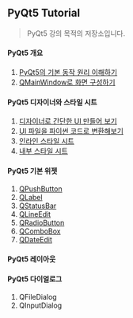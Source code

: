 ## PyQt5 Tutorial

> PyQt5 강의 목적의 저장소입니다.

#### PyQt5 개요

1. [PyQt5의 기본 동작 원리 이해하기](/1_basic/1/main.py)
2. [QMainWindow로 화면 구성하기](/1_basic/2/main.py)

#### PyQt5 디자이너와 스타일 시트

1. [디자이너로 간단한 UI 만들어 보기](/2_design/1/main.py)
2. [UI 파일을 파이썬 코드로 변환해보기](/2_design/2/main.py)
3. [인라인 스타일 시트](/2_design/3/main.py)
4. [내부 스타일 시트](/2_design/4/main.py)

#### PyQt5 기본 위젯

1. [QPushButton](/3_widgets/1/main.py)
2. [QLabel](/3_widgets/2/main.py)
3. [QStatusBar](/3_widgets/3/main.py)
4. [QLineEdit](/3_widgets/4/main.py)
5. [QRadioButton](/3_widgets/5/main.py)
6. [QComboBox](/3_widgets/6/main.py)
7. [QDateEdit](/3_widgets/7/main.py)

#### PyQt5 레이아웃

#### PyQt5 다이얼로그

1. QFileDialog
2. QInputDialog
